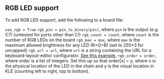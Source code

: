 ## RGB LED support

To add RGB LED support, add the following to a board file:

`use_rgb = True`
`rgb_pin = pin_to_binary(pin)`, where `pin` is the output (e.g. C7) (untested for ports other than C!)
`rgb_count = count`, where `count` is the number of RGB LEDs on the board
`rgb_max = max`, where `max` is the maximum allowed brightness for any LED (R+G+B) (set to 255*3 for uncapped)
`rgb_url = url`, where `url` is a string containing the URL for a keyboard-layout-editor configurator. [See this example.](http://www.keyboard-layout-editor.com/#/gists/437edbad91365c9ef7b2)
`rgb_order = order`, where order is a list of integers. Set this up so that order[x] = y, where x is the physical location of the LED in the chain and y is the visual location in KLE (counting left to right, top to bottom).
